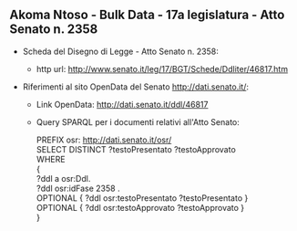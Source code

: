 ## Akoma Ntoso - Bulk Data - 17a legislatura - Atto Senato n. 2358 ##

* Scheda del Disegno di Legge - Atto Senato n. 2358:
	* http url: http://www.senato.it/leg/17/BGT/Schede/Ddliter/46817.htm

* Riferimenti al sito OpenData del Senato http://dati.senato.it/:
	* Link OpenData: http://dati.senato.it/ddl/46817
	* Query SPARQL per i documenti relativi all'Atto Senato:

        PREFIX osr: <http://dati.senato.it/osr/>  
		SELECT DISTINCT ?testoPresentato ?testoApprovato  
		WHERE  
		{  
		    ?ddl a osr:Ddl.  
		    ?ddl osr:idFase 2358 .  
		    OPTIONAL { ?ddl osr:testoPresentato ?testoPresentato }  
		    OPTIONAL { ?ddl osr:testoApprovato ?testoApprovato }  
		}
		